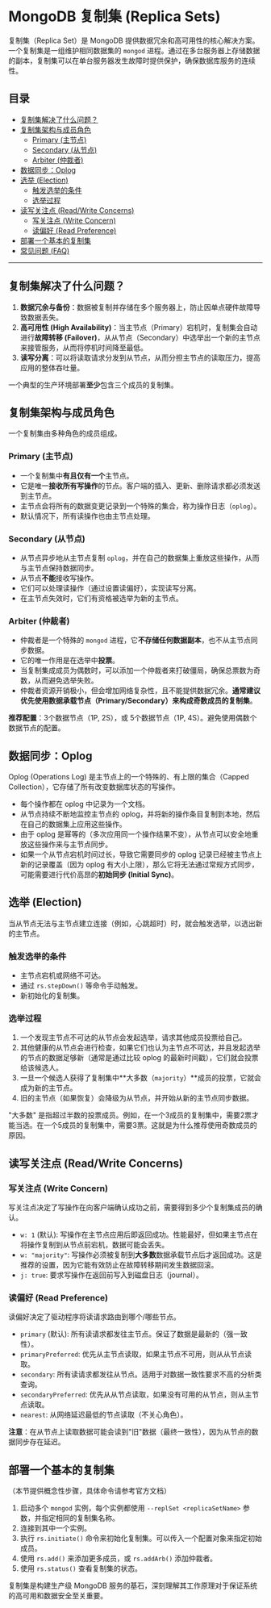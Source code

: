 # MongoDB 复制集 (Replica Sets)

复制集（Replica Set）是 MongoDB 提供数据冗余和高可用性的核心解决方案。一个复制集是一组维护相同数据集的 `mongod` 进程。通过在多台服务器上存储数据的副本，复制集可以在单台服务器发生故障时提供保护，确保数据库服务的连续性。

## 目录
- [复制集解决了什么问题？](#复制集解决了什么问题)
- [复制集架构与成员角色](#复制集架构与成员角色)
  - [Primary (主节点)](#primary-主节点)
  - [Secondary (从节点)](#secondary-从节点)
  - [Arbiter (仲裁者)](#arbiter-仲裁者)
- [数据同步：Oplog](#数据同步oplog)
- [选举 (Election)](#选举-election)
  - [触发选举的条件](#触发选举的条件)
  - [选举过程](#选举过程)
- [读写关注点 (Read/Write Concerns)](#读写关注点-readwrite-concerns)
  - [写关注点 (Write Concern)](#写关注点-write-concern)
  - [读偏好 (Read Preference)](#读偏好-read-preference)
- [部署一个基本的复制集](#部署一个基本的复制集)
- [常见问题 (FAQ)](#常见问题-faq)

---

## 复制集解决了什么问题？

1.  **数据冗余与备份**：数据被复制并存储在多个服务器上，防止因单点硬件故障导致数据丢失。
2.  **高可用性 (High Availability)**：当主节点（Primary）宕机时，复制集会自动进行**故障转移 (Failover)**，从从节点（Secondary）中选举出一个新的主节点来接管服务，从而将停机时间降至最低。
3.  **读写分离**：可以将读取请求分发到从节点，从而分担主节点的读取压力，提高应用的整体吞吐量。

一个典型的生产环境部署**至少**包含三个成员的复制集。

## 复制集架构与成员角色

一个复制集由多种角色的成员组成。

### Primary (主节点)

-   一个复制集中**有且仅有一个**主节点。
-   它是唯一**接收所有写操作**的节点。客户端的插入、更新、删除请求都必须发送到主节点。
-   主节点会将所有的数据变更记录到一个特殊的集合，称为操作日志（`oplog`）。
-   默认情况下，所有读操作也由主节点处理。

### Secondary (从节点)

-   从节点异步地从主节点复制 `oplog`，并在自己的数据集上重放这些操作，从而与主节点保持数据同步。
-   从节点**不能**接收写操作。
-   它们可以处理读操作（通过设置读偏好），实现读写分离。
-   在主节点失效时，它们有资格被选举为新的主节点。

### Arbiter (仲裁者)

-   仲裁者是一个特殊的 `mongod` 进程，它**不存储任何数据副本**，也不从主节点同步数据。
-   它的唯一作用是在选举中**投票**。
-   当复制集成成员为偶数时，可以添加一个仲裁者来打破僵局，确保总票数为奇数，从而避免选举失败。
-   仲裁者资源开销极小，但会增加网络复杂性，且不能提供数据冗余。**通常建议优先使用数据承载节点（Primary/Secondary）来构成奇数成员的复制集**。

**推荐配置**：3个数据节点（1P, 2S），或 5个数据节点（1P, 4S）。避免使用偶数个数据节点的配置。

## 数据同步：Oplog

Oplog (Operations Log) 是主节点上的一个特殊的、有上限的集合（Capped Collection），它存储了所有改变数据库状态的写操作。
-   每个操作都在 oplog 中记录为一个文档。
-   从节点持续不断地监控主节点的 oplog，并将新的操作条目复制到本地，然后在自己的数据集上应用这些操作。
-   由于 oplog 是幂等的（多次应用同一个操作结果不变），从节点可以安全地重放这些操作来与主节点同步。
-   如果一个从节点宕机时间过长，导致它需要同步的 oplog 记录已经被主节点上新的记录覆盖（因为 oplog 有大小上限），那么它将无法通过常规方式同步，可能需要进行代价高昂的**初始同步 (Initial Sync)**。

## 选举 (Election)

当从节点无法与主节点建立连接（例如，心跳超时）时，就会触发选举，以选出新的主节点。

### 触发选举的条件

-   主节点宕机或网络不可达。
-   通过 `rs.stepDown()` 等命令手动触发。
-   新初始化的复制集。

### 选举过程

1.  一个发现主节点不可达的从节点会发起选举，请求其他成员投票给自己。
2.  其他健康的从节点会进行检查，如果它们也认为主节点不可达，并且发起选举的节点的数据足够新（通常是通过比较 oplog 的最新时间戳），它们就会投票给该候选人。
3.  一旦一个候选人获得了复制集中**大多数（`majority`）**成员的投票，它就会成为新的主节点。
4.  旧的主节点（如果恢复）会降级为从节点，并开始从新的主节点同步数据。

"大多数" 是指超过半数的投票成员。例如，在一个3成员的复制集中，需要2票才能当选。在一个5成员的复制集中，需要3票。这就是为什么推荐使用奇数成员的原因。

## 读写关注点 (Read/Write Concerns)

### 写关注点 (Write Concern)

写关注点决定了写操作在向客户端确认成功之前，需要得到多少个复制集成员的确认。

-   `w: 1` (默认): 写操作在主节点应用后即返回成功。性能最好，但如果主节点在将操作复制到从节点前宕机，数据可能会丢失。
-   `w: "majority"`: 写操作必须被复制到**大多数**数据承载节点后才返回成功。这是推荐的设置，因为它能有效防止在故障转移期间发生数据回滚。
-   `j: true`: 要求写操作在返回前写入到磁盘日志（journal）。

### 读偏好 (Read Preference)

读偏好决定了驱动程序将读请求路由到哪个/哪些节点。

-   `primary` (默认): 所有读请求都发往主节点。保证了数据是最新的（强一致性）。
-   `primaryPreferred`: 优先从主节点读取，如果主节点不可用，则从从节点读取。
-   `secondary`: 所有读请求都发往从节点。适用于对数据一致性要求不高的分析类查询。
-   `secondaryPreferred`: 优先从从节点读取，如果没有可用的从节点，则从主节点读取。
-   `nearest`: 从网络延迟最低的节点读取（不关心角色）。

**注意**：在从节点上读取数据可能会读到"旧"数据（最终一致性），因为从节点的数据同步存在延迟。

## 部署一个基本的复制集

（本节提供概念性步骤，具体命令请参考官方文档）

1.  启动多个 `mongod` 实例，每个实例都使用 `--replSet <replicaSetName>` 参数，并指定相同的复制集名称。
2.  连接到其中一个实例。
3.  执行 `rs.initiate()` 命令来初始化复制集。可以传入一个配置对象来指定初始成员。
4.  使用 `rs.add()` 来添加更多成员，或 `rs.addArb()` 添加仲裁者。
5.  使用 `rs.status()` 查看复制集的状态。

复制集是构建生产级 MongoDB 服务的基石，深刻理解其工作原理对于保证系统的高可用和数据安全至关重要。 